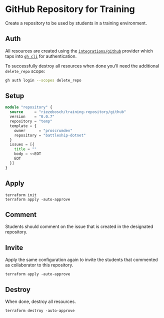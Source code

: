 # GitHub Repository for Training

Create a repository to be used by students in a training environment.

## Auth

All resources are created using the  [`integrations/github`](https://registry.terraform.io/providers/integrations/github/) provider which
taps into [`gh cli`](https://cli.github.com/) for authentication.

To successfully destroy all resources when done you'll need the additional `delete_repo` scope:

```bash
gh auth login --scopes delete_repo
```

## Setup

```terraform
module "repository" {
  source     = "riezebosch/training-repository/github"
  version    = "0.0.7"
  repository = "temp"
  template = {
    owner      = "proscrumdev"
    repository = "battleship-dotnet"
  }
  issues = [{
    title = ""
    body = <<EOT
    EOT
  }]
}
```

## Apply

```shell
terraform init
terraform apply -auto-approve
```

## Comment

Students should comment on the issue that is created in the designated repository.

## Invite

Apply the same configuration again to invite the students that commented
as collaborator to this repository.

```shell
terraform apply -auto-approve
```

## Destroy

When done, destroy all resources.

```shell
terraform destroy -auto-approve
```
